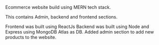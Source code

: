 Ecommerce website build using MERN tech stack.

This contains Admin, backend and frontend sections.

Frontend was built using ReactJs
Backend was built using Node and Express using MongoDB Atlas as DB.
Added admin section to add new products to the website.
